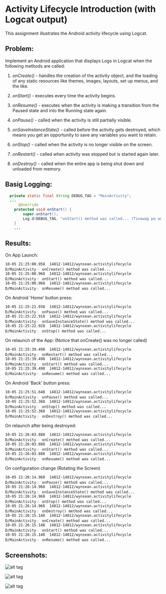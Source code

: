 # Activity Lifecycle Introduction (with Logcat output)

This assignment illustrates the Android activity lifecycle using Logcat.

## Problem:

Implement an Android application that displays Logs in Logcat when the following methods are called:

1. *onCreate()* - handles the creation of the activity object, and the loading of any static resources like themes, images, layouts, set up menus, and the like.

2. *onStart()* - executes every time the activity begins.

3. *onResume()* - executes when the activity is making a transition from the Paused state and into the Running state again.

4. *onPause()* - called when the activity is still partially visible.

5. *onSaveInstanceState()* - called before the activity gets destroyed, which means you get an opportunity to save any variables you want to retain.

6. *onStop()* - called when the activity is no longer visible on the screen.

7. *onRestart()* - called when activity was stopped but is started again later.

8. *onDestroy()* - called when the entire app is being shut down and unloaded from memory.


## Basig Logging:

```Java
  private static final String DEBUG_TAG = "MainActivity";
  ...
      @Override
    protected void onStart() {
        super.onStart();
        Log.d(DEBUG_TAG, "onStart() method was called... (Tinawag po ang onStart())");
    }
    ...
```


## Results:

On App Launch:

```shell
10-05 21:25:00.958  14812-14812/wynsean.activitylifecycle D/MainActivity﹕ onCreate() method was called...
10-05 21:25:00.968  14812-14812/wynsean.activitylifecycle D/MainActivity﹕ onStart() method was called...
10-05 21:25:00.968  14812-14812/wynsean.activitylifecycle D/MainActivity﹕ onResume() method was called...
```


On Android 'Home' button press: 
```shell
10-05 21:25:21.938  14812-14812/wynsean.activitylifecycle D/MainActivity﹕ onPause() method was called...
10-05 21:25:22.918  14812-14812/wynsean.activitylifecycle D/MainActivity﹕ onSaveInstanceState() method was called...
10-05 21:25:22.928  14812-14812/wynsean.activitylifecycle D/MainActivity﹕ onStop() method was called...
```


On relaunch of the App: (Notice that onCreate() was no longer called)
```shell
10-05 21:25:39.498  14812-14812/wynsean.activitylifecycle D/MainActivity﹕ onRestart() method was called...
10-05 21:25:39.498  14812-14812/wynsean.activitylifecycle D/MainActivity﹕ onStart() method was called...
10-05 21:25:39.498  14812-14812/wynsean.activitylifecycle D/MainActivity﹕ onResume() method was called...
```


On Android 'Back' button press:
```shell
10-05 21:25:51.648  14812-14812/wynsean.activitylifecycle D/MainActivity﹕ onPause() method was called...
10-05 21:25:52.368  14812-14812/wynsean.activitylifecycle D/MainActivity﹕ onStop() method was called...
10-05 21:25:52.368  14812-14812/wynsean.activitylifecycle D/MainActivity﹕ onDestroy() method was called...
```


On relaunch after being destroyed:
```shell
10-05 21:26:03.888  14812-14812/wynsean.activitylifecycle D/MainActivity﹕ onCreate() method was called...
10-05 21:26:03.888  14812-14812/wynsean.activitylifecycle D/MainActivity﹕ onStart() method was called...
10-05 21:26:03.888  14812-14812/wynsean.activitylifecycle D/MainActivity﹕ onResume() method was called...
```


On configuration change (Rotating the Screen)
```shell
10-05 21:26:14.968  14812-14812/wynsean.activitylifecycle D/MainActivity﹕ onPause() method was called...
10-05 21:26:14.968  14812-14812/wynsean.activitylifecycle D/MainActivity﹕ onSaveInstanceState() method was called...
10-05 21:26:14.968  14812-14812/wynsean.activitylifecycle D/MainActivity﹕ onStop() method was called...
10-05 21:26:14.968  14812-14812/wynsean.activitylifecycle D/MainActivity﹕ onDestroy() method was called...
10-05 21:26:15.148  14812-14812/wynsean.activitylifecycle D/MainActivity﹕ onCreate() method was called...
10-05 21:26:15.148  14812-14812/wynsean.activitylifecycle D/MainActivity﹕ onStart() method was called...
10-05 21:26:15.148  14812-14812/wynsean.activitylifecycle D/MainActivity﹕ onResume() method was called...
```


## Screenshots:

![alt tag](https://github.com/wynsean/ActivityLifeCycle/blob/master/Screenshot1.png)

![alt tag](https://github.com/wynsean/ActivityLifeCycle/blob/master/Screenshot2.png)

![alt tag](https://github.com/wynsean/ActivityLifeCycle/blob/master/Screenshot3.png)

